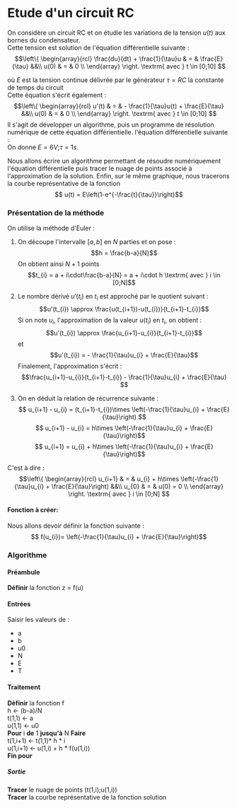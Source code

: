 # Etude d'un circuit RC

On considère un circuit RC et on étudie les variations de la tension $u(t)$ aux bornes du condensateur.<br>
Cette tension est solution de l'équation différentielle suivante :
$$\left\{
  \begin{array}{rcl}
    \frac{du}{dt} + \frac{1}{\tau}u & = & \frac{E}{\tau}
&&\\
    u(0) & = & 0 \\
  \end{array}
\right.
\textrm{ avec } t \in [0;10]
$$

où $E$ est la tension continue délivrée par le générateur $\tau = RC$ la constante de temps du circuit<br>
Cette équation s'écrit également :
$$\left\{
  \begin{array}{rcl}
    u'(t) & = & - \frac{1}{\tau}u(t) + \frac{E}{\tau}
&&\\
    u(0) & = & 0 \\
  \end{array}
\right.
\textrm{ avec } t \in [0;10]
$$
Il s'agit de développer un algorithme, puis un programme de résolution numérique de cette équation différientielle. l'équation différentielle suivante :<br>
On donne $E = 6 V$;$\tau = 1s$.

Nous allons écrire un algorithme permettant de résoudre numériquement l'équation différentielle puis tracer le nuage de points associé à l'approximation de la solution. Enfin, sur le même graphique, nous tracerons la courbe représentative de la fonction
$$ u(t) = E\left(1-e^{-\frac{t}{\tau}}\right)$$

### Présentation de la méthode
On utilise la méthode d'Euler :

1. On découpe l'intervalle $[a,b]$ en $N$ parties et on pose :
$$h = \frac{b-a}{N}$$
On obtient ainsi $N+1$ points
$$t_{i} = a + i\cdot\frac{b-a}{N} = a + i\cdot h \textrm{   avec } i \in [0;N]$$
2. Le nombre dérivé $u'(t_{i})$ en $t_{i}$ est approché par le quotient suivant :
$$u'(t_{i}) \approx \frac{u(t_{i+1})-u(t_{i})}{t_{i+1}-t_{i}}$$
Si on note $u_{i}$, l'approximation de la valeur $u(t_{i})$ en $t_{i}$, on obtient :
$$u'(t_{i}) \approx \frac{u_{i+1}-u_{i}}{t_{i+1}-t_{i}}$$
et
$$u'(t_{i}) =  - \frac{1}{\tau}u_{i} + \frac{E}{\tau}$$
Finalement, l'approximation s'écrit :
$$\frac{u_{i+1}-u_{i}}{t_{i+1}-t_{i}}  - \frac{1}{\tau}u_{i} + \frac{E}{\tau} $$

3. On en déduit la relation de récurrence suivante :
$$ u_{i+1} - u_{i} = (t_{i+1}-t_{i})\times \left(-\frac{1}{\tau}u_{i} + \frac{E}{\tau}\right) $$
$$ u_{i+1} - u_{i} = h\times \left(-\frac{1}{\tau}u_{i} + \frac{E}{\tau}\right)$$
$$ u_{i+1}  = u_{i} + h\times \left(-\frac{1}{\tau}u_{i} + \frac{E}{\tau}\right)$$

C'est à dire :
$$\left\{
  \begin{array}{rcl}
     u_{i+1} & = & u_{i} + h\times \left(-\frac{1}{\tau}u_{i} + \frac{E}{\tau}\right)
&&\\
    u_{0} & = & u(0) = 0 \\
  \end{array}
\right.
\textrm{ avec } i \in [0;N]
$$
#### Fonction à créer:
Nous allons devoir définir la fonction suivante :
$$ f(u_{i})= \left(-\frac{1}{\tau}u_{i} + \frac{E}{\tau}\right)$$

### Algorithme
#### Préambule
**Définir** la fonction z = f(u)
#### Entrées
Saisir les valeurs de : <br>
- a
- b
- u0
- N
- E
- T
#### Traitement
**Définir** la fonction f<br>
h ← (b-a)/N <br>
t(1,1) ← a <br>
u(1,1) ← u0 <br>
**Pour** i **de** 1 **jusqu'à** N **Faire**<br>
t(1,i+1) ← t(1,1)* h * i<br>
u(1,i+1) ← u(1,i) + h * f(u(1,i))<br>
**Fin pour**
##### Sortie
**Tracer** le nuage de points (t(1,i);u(1,i))<br>
**Tracer** la courbe représentative de la fonction solution
